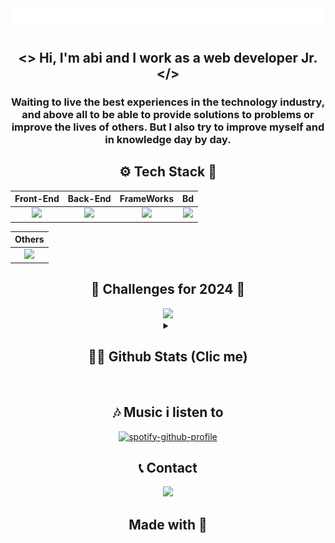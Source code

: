 <div align="center">
    <img src="title.svg" width="1000">
</div>

<div align="center">

  ## <> Hi, I'm abi and I work as a web developer Jr. </>

  ### Waiting to live the best experiences in the technology industry, and above all to be able to provide solutions to problems or improve the lives of others. But I also try to improve myself and in knowledge day by day.

</div>

<div align="center">

  ## ⚙ Tech Stack 📌

</div>

<div align="center">

  | **Front-End** | **Back-End** |**FrameWorks** | **Bd** |
  | :---:| :---: | :---: | :---: |
  | <img src="https://skillicons.dev/icons?i=html,css,alpinejs"/> | <img src="https://skillicons.dev/icons?i=php&theme=light"/> | <img src="https://skillicons.dev/icons?i=laravel,tailwind,bootstrap"/> | <img src="https://skillicons.dev/icons?i=mysql,postgresql"/>

  | **Others** |
  | :---: |
  | <img src="https://skillicons.dev/icons?i=git,java,vscode"/> |

</div>

<div align="center">

  ## 🚀 Challenges for 2024 🎯

</div>

<div align="center">

  <img src="https://skillicons.dev/icons?i=js,angular,figma"/> 
  
</div>

<details align="center">
  <summary> 
  
  ## 👀📖 Github Stats (Clic me)
  
  </summary>
  
  ![RouterUIZ007's GitHub stats](https://github-readme-stats.vercel.app/api?username=RouterUIZ007&show_icons=true&theme=tokyonight)
  <!-- dark,tokyonight,synthwave -->
  ![Top Langs](https://github-readme-stats.vercel.app/api/top-langs/?username=RouterUIZ007&layout=compact&show_icons=true&theme=tokyonight)
</details>
 <br>
<div align="center">
  
  ## 🎶 Music i listen to

 [![spotify-github-profile](https://spotify-github-profile.vercel.app/api/view?uid=22symxffwqa66mbf7ivghxemy&cover_image=true&theme=novatorem&show_offline=false&background_color=121212&interchange=false&bar_color=53b14f&bar_color_cover=false)](https://spotify-github-profile.vercel.app/api/view?uid=22symxffwqa66mbf7ivghxemy&redirect=true)
    

  ## 📞 Contact

  <div>
    <a href="https://www.linkedin.com/in/routeruiz007/">
        <img src="https://img.shields.io/badge/linkedin-0A66C2?style=for-the-badge&logo=linkedin&logoColor=white">
    </a>

  </div>
</div>
<div align="center"> 

  ## Made with 💖


</div>
